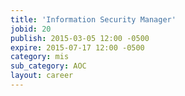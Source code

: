 ```yaml
---
title: 'Information Security Manager'
jobid: 20
publish: 2015-03-05 12:00 -0500
expire: 2015-07-17 12:00 -0500
category: mis
sub_category: AOC
layout: career
---
```

